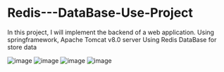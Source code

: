 # Redis---DataBase-Use-Project
In this project, I will implement the backend of a web application.
Using springframework, Apache Tomcat v8.0 server
Using Redis DataBase for store data 

![image](https://user-images.githubusercontent.com/63548776/161420646-398180be-a750-4ee6-b59b-1844fce34954.png)
![image](https://user-images.githubusercontent.com/63548776/161420651-0cdeab19-ccef-4906-a15e-c7d73200d4a4.png)
![image](https://user-images.githubusercontent.com/63548776/161420654-dcdca578-4b7b-44e8-b087-d1d967f7e8b7.png)
![image](https://user-images.githubusercontent.com/63548776/161420660-6472505c-15d9-46b3-ad5b-ba2442584284.png)
